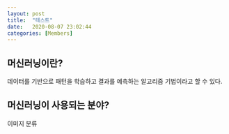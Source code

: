 ```yaml
---
layout: post
title:  "테스트"
date:   2020-08-07 23:02:44
categories: [Members]
---
```


## 머신러닝이란?
데이터를 기반으로 패턴을 학습하고 결과를 예측하는 알고리즘 기법이라고 할 수 있다.

## 머신러닝이 사용되는 분야?
이미지 분류
